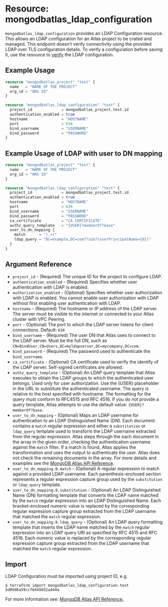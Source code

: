 # Resource: mongodbatlas_ldap_configuration

`mongodbatlas_ldap_configuration` provides an LDAP Configuration resource. This allows an LDAP configuration for an Atlas project to be crated and managed. This endpoint doesn’t verify connectivity using the provided LDAP over TLS configuration details. To verify a configuration before saving it, use the resource to [verify](https://github.com/mongodb/terraform-provider-mongodbatlas/blob/INTMDB-114/website/docs/r/ldap_verify.html.markdown) the LDAP configuration.

## Example Usage

```terraform
resource "mongodbatlas_project" "test" {
  name   = "NAME OF THE PROJECT"
  org_id = "ORG ID"
}

resource "mongodbatlas_ldap_configuration" "test" {
  project_id             = mongodbatlas_project.test.id
  authentication_enabled = true
  hostname               = "HOSTNAME"
  port                   = 636
  bind_username          = "USERNAME"
  bind_password          = "PASSWORD"
}
```

## Example Usage of LDAP with user to DN mapping

```terraform
resource "mongodbatlas_project" "test" {
  name   = "NAME OF THE PROJECT"
  org_id = "ORG ID"
}

resource "mongodbatlas_ldap_configuration" "test" {
  project_id             = mongodbatlas_project.test.id
  authentication_enabled = true
  hostname               = "HOSTNAME"
  port                   = 636
  bind_username          = "USERNAME"
  bind_password          = "PASSWORD"
  ca_certificate         = "CA CERTIFICATE"
  authz_query_template   = "{USER}?memberOf?base"
  user_to_dn_mapping {
    match      = "(.+)"
    ldap_query = "DC=example,DC=com??sub?(userPrincipalName={0})"
  }
}
```

## Argument Reference

* `project_id` - (Required) The unique ID for the project to configure LDAP.
* `authentication_enabled` - (Required) Specifies whether user authentication with LDAP is enabled.
* `authorization_enabled` - (Optional) Specifies whether user authorization with LDAP is enabled. You cannot enable user authorization with LDAP without first enabling user authentication with LDAP.
* `hostname` - (Required) The hostname or IP address of the LDAP server. The server must be visible to the internet or connected to your Atlas cluster with VPC Peering.
* `port` - (Optional) The port to which the LDAP server listens for client connections. Default: `636`
* `bind_username` - (Required) The user DN that Atlas uses to connect to the LDAP server. Must be the full DN, such as `CN=BindUser,CN=Users,DC=myldapserver,DC=mycompany,DC=com`.
* `bind_password` - (Required) The password used to authenticate the `bind_username`.
* `ca_certificate` - (Optional) CA certificate used to verify the identify of the LDAP server. Self-signed certificates are allowed.
* `authz_query_template` - (Optional) An LDAP query template that Atlas executes to obtain the LDAP groups to which the authenticated user belongs. Used only for user authorization. Use the {USER} placeholder in the URL to substitute the authenticated username. The query is relative to the host specified with hostname. The formatting for the query must conform to RFC4515 and RFC 4516. If you do not provide a query template, Atlas attempts to use the default value: `{USER}?memberOf?base`.
* `user_to_dn_mapping` - (Optional) Maps an LDAP username for authentication to an LDAP Distinguished Name (DN). Each document contains a `match` regular expression and either a `substitution` or `ldap_query` template used to transform the LDAP username extracted from the regular expression. Atlas steps through the each document in the array in the given order, checking the authentication username against the `match` filter. If a match is found, Atlas applies the transformation and uses the output to authenticate the user. Atlas does not check the remaining documents in the array. For more details and examples see the [MongoDB Atlas API Reference](https://docs.atlas.mongodb.com/reference/api/ldaps-configuration-save/).
* `user_to_dn_mapping.0.match` - (Optional) A regular expression to match against a provided LDAP username. Each parenthesis-enclosed section represents a regular expression capture group used by the `substitution` or `ldap_query` template.
* `user_to_dn_mapping.0.substitution` - (Optional) An LDAP Distinguished Name (DN) formatting template that converts the LDAP name matched by the `match` regular expression into an LDAP Distinguished Name. Each bracket-enclosed numeric value is replaced by the corresponding regular expression capture group extracted from the LDAP username that matched the `match` regular expression.
* `user_to_dn_mapping.0.ldap_query` - (Optional) An LDAP query formatting template that inserts the LDAP name matched by the `match` regular expression into an LDAP query URI as specified by RFC 4515 and RFC 4516. Each numeric value is replaced by the corresponding regular expression capture group extracted from the LDAP username that matched the `match` regular expression.

## Import

LDAP Configuration must be imported using project ID, e.g.

```
$ terraform import mongodbatlas_ldap_configuration.test 5d09d6a59ccf6445652a444a
```

For more information see: [MongoDB Atlas API Reference.](https://docs.atlas.mongodb.com/reference/api/ldaps-configuration-save)
